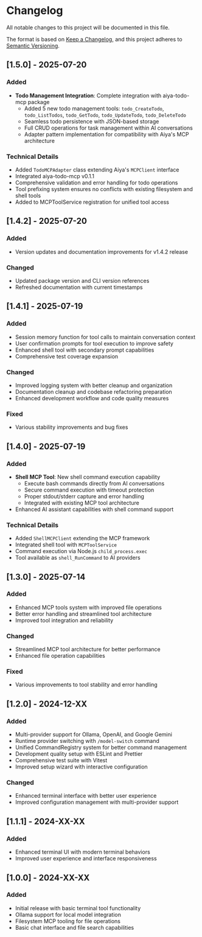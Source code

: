# Changelog

All notable changes to this project will be documented in this file.

The format is based on [Keep a Changelog](https://keepachangelog.com/en/1.0.0/),
and this project adheres to [Semantic Versioning](https://semver.org/spec/v2.0.0.html).

## [1.5.0] - 2025-07-20

### Added
- **Todo Management Integration**: Complete integration with aiya-todo-mcp package
  - Added 5 new todo management tools: `todo_CreateTodo`, `todo_ListTodos`, `todo_GetTodo`, `todo_UpdateTodo`, `todo_DeleteTodo`
  - Seamless todo persistence with JSON-based storage
  - Full CRUD operations for task management within AI conversations
  - Adapter pattern implementation for compatibility with Aiya's MCP architecture

### Technical Details
- Added `TodoMCPAdapter` class extending Aiya's `MCPClient` interface
- Integrated aiya-todo-mcp v0.1.1
- Comprehensive validation and error handling for todo operations
- Tool prefixing system ensures no conflicts with existing filesystem and shell tools
- Added to MCPToolService registration for unified tool access

## [1.4.2] - 2025-07-20

### Added
- Version updates and documentation improvements for v1.4.2 release

### Changed
- Updated package version and CLI version references
- Refreshed documentation with current timestamps

## [1.4.1] - 2025-07-19

### Added
- Session memory function for tool calls to maintain conversation context
- User confirmation prompts for tool execution to improve safety
- Enhanced shell tool with secondary prompt capabilities
- Comprehensive test coverage expansion

### Changed
- Improved logging system with better cleanup and organization
- Documentation cleanup and codebase refactoring preparation
- Enhanced development workflow and code quality measures

### Fixed
- Various stability improvements and bug fixes

## [1.4.0] - 2025-07-19

### Added
- **Shell MCP Tool**: New shell command execution capability
  - Execute bash commands directly from AI conversations
  - Secure command execution with timeout protection
  - Proper stdout/stderr capture and error handling
  - Integrated with existing MCP tool architecture
- Enhanced AI assistant capabilities with shell command support

### Technical Details
- Added `ShellMCPClient` extending the MCP framework
- Integrated shell tool with `MCPToolService`
- Command execution via Node.js `child_process.exec`
- Tool available as `shell_RunCommand` to AI providers

## [1.3.0] - 2025-07-14

### Added
- Enhanced MCP tools system with improved file operations
- Better error handling and streamlined tool architecture
- Improved tool integration and reliability

### Changed
- Streamlined MCP tool architecture for better performance
- Enhanced file operation capabilities

### Fixed
- Various improvements to tool stability and error handling

## [1.2.0] - 2024-12-XX

### Added
- Multi-provider support for Ollama, OpenAI, and Google Gemini
- Runtime provider switching with `/model-switch` command
- Unified CommandRegistry system for better command management
- Development quality setup with ESLint and Prettier
- Comprehensive test suite with Vitest
- Improved setup wizard with interactive configuration

### Changed
- Enhanced terminal interface with better user experience
- Improved configuration management with multi-provider support

## [1.1.1] - 2024-XX-XX

### Added
- Enhanced terminal UI with modern terminal behaviors
- Improved user experience and interface responsiveness

## [1.0.0] - 2024-XX-XX

### Added
- Initial release with basic terminal tool functionality
- Ollama support for local model integration
- Filesystem MCP tooling for file operations
- Basic chat interface and file search capabilities